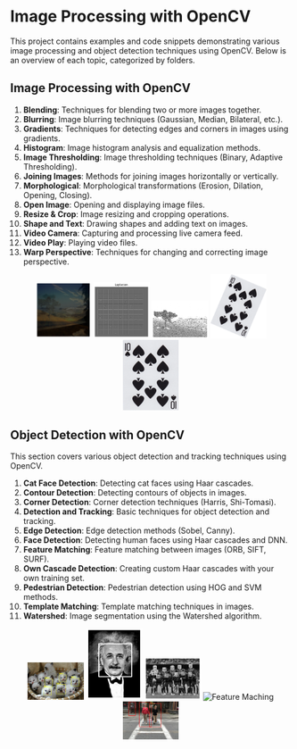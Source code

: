 # Image Processing with OpenCV

This project contains examples and code snippets demonstrating various image processing and object detection techniques using OpenCV. Below is an overview of each topic, categorized by folders.

## Image Processing with OpenCV

1. **Blending**: Techniques for blending two or more images together.
2. **Blurring**: Image blurring techniques (Gaussian, Median, Bilateral, etc.).
3. **Gradients**: Techniques for detecting edges and corners in images using gradients.
4. **Histogram**: Image histogram analysis and equalization methods.
5. **Image Thresholding**: Image thresholding techniques (Binary, Adaptive Thresholding).
6. **Joining Images**: Methods for joining images horizontally or vertically.
7. **Morphological**: Morphological transformations (Erosion, Dilation, Opening, Closing).
8. **Open Image**: Opening and displaying image files.
9. **Resize & Crop**: Image resizing and cropping operations.
10. **Shape and Text**: Drawing shapes and adding text on images.
11. **Video Camera**: Capturing and processing live camera feed.
12. **Video Play**: Playing video files.
13. **Warp Perspective**: Techniques for changing and correcting image perspective.

<p align="center">
  <img src="image_processing_with_opencv/blending/output_images/blending_output_image.png" alt="Blending Output İmage" width="20%" />
  <img src="image_processing_with_opencv\gradients\output_images\output_gradients_image.png" alt="Output Gradient İmage" width="20%" />
  <img src="image_processing_with_opencv/image_thresholding/output_images/image_thresholding_output2.png" alt="Blending Output İmage" width="20%" />
  <img src="image_processing_with_opencv\warp_perspective\input_images\kart.png" alt="kart" width="20%" />
  <img src="image_processing_with_opencv\warp_perspective\output_images\Nihai_Resim.png" alt="Nihai Resim" width="20%" />
</p>

## Object Detection with OpenCV

This section covers various object detection and tracking techniques using OpenCV.

1. **Cat Face Detection**: Detecting cat faces using Haar cascades.
2. **Contour Detection**: Detecting contours of objects in images.
3. **Corner Detection**: Corner detection techniques (Harris, Shi-Tomasi).
4. **Detection and Tracking**: Basic techniques for object detection and tracking.
5. **Edge Detection**: Edge detection methods (Sobel, Canny).
6. **Face Detection**: Detecting human faces using Haar cascades and DNN.
7. **Feature Matching**: Feature matching between images (ORB, SIFT, SURF).
8. **Own Cascade Detection**: Creating custom Haar cascades with your own training set.
9. **Pedestrian Detection**: Pedestrian detection using HOG and SVM methods.
10. **Template Matching**: Template matching techniques in images.
11. **Watershed**: Image segmentation using the Watershed algorithm.

<p align="center">
  <img src="object_detection_with_opencv\cat_face_detection\output_images\cat_img2.jpg" alt="Cat Face Detection" width="20%" />
  <img src="object_detection_with_opencv\face_detection\output_images\Einstein.png" alt="Einstein Face Detection" width="20%" />
  <img src="object_detection_with_opencv\face_detection\output_images\barcelona.png" alt="Barcelona Face Detection" width="20%" />
  <img src="object_detection_with_opencv\feature_maching\output_images\Figure2024-08-25 210036.png" alt="Feature Maching" width="20%" />
  <img src="object_detection_with_opencv\pedestrian_detection\output_images\img2.jpg" alt="Pedestrian Detection" width="20%" />
</p>
